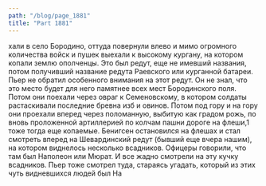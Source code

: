 ```yaml
---
path: "/blog/page_1881"
title: "Part 1881"
---
```


хали в село Бородино, оттуда повернули влево и мимо огромного количества войск и пушек выехали к высокому кургану, на котором копали землю ополченцы. Это был редут, еще не имевший названия, потом получивший название редута Раевского или курганной батареи.
Пьер не обратил особенного внимания на этот редут. Он не знал, что это место будет для него памятнее всех мест Бородинского поля. Потом они поехали через овраг к Семеновскому, в котором солдаты растаскивали последние бревна изб и овинов. Потом под гору и на гору они проехали вперед через поломанную, выбитую как градом рожь, по вновь проложенной артиллерией по колчам пашни дороге на флеши,1 тоже тогда еще копаемые.
Бенигсен остановился на флешах и стал смотреть вперед на Шевардинский редут (бывший еще вчера нашим), на котором виднелось несколько всадников. Офицеры говорили, что там был Наполеон или Мюрат. И все жадно смотрели на эту кучку всадников. Пьер тоже смотрел туда, стараясь угадать, который из этих чуть видневшихся людей был На
